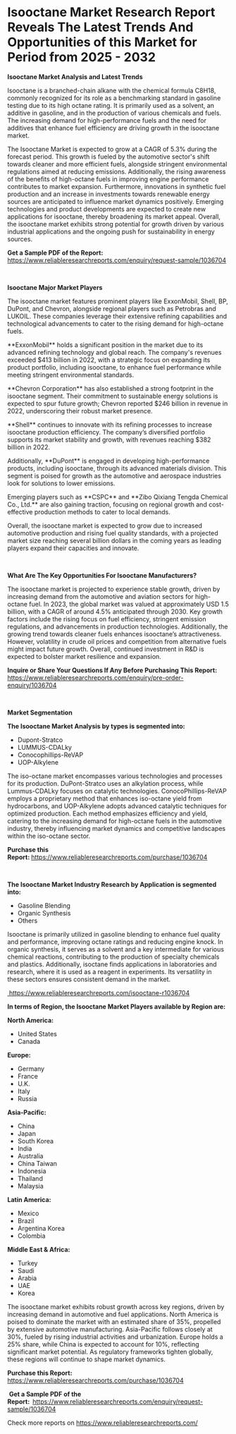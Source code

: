 <p><h1>Isooctane Market Research Report Reveals The Latest Trends And Opportunities of this Market for Period from 2025 - 2032</h1></p><p><strong>Isooctane Market Analysis and Latest Trends</strong></p>
<p><p>Isooctane is a branched-chain alkane with the chemical formula C8H18, commonly recognized for its role as a benchmarking standard in gasoline testing due to its high octane rating. It is primarily used as a solvent, an additive in gasoline, and in the production of various chemicals and fuels. The increasing demand for high-performance fuels and the need for additives that enhance fuel efficiency are driving growth in the isooctane market.</p><p>The Isooctane Market is expected to grow at a CAGR of 5.3% during the forecast period. This growth is fueled by the automotive sector's shift towards cleaner and more efficient fuels, alongside stringent environmental regulations aimed at reducing emissions. Additionally, the rising awareness of the benefits of high-octane fuels in improving engine performance contributes to market expansion. Furthermore, innovations in synthetic fuel production and an increase in investments towards renewable energy sources are anticipated to influence market dynamics positively. Emerging technologies and product developments are expected to create new applications for isooctane, thereby broadening its market appeal. Overall, the isooctane market exhibits strong potential for growth driven by various industrial applications and the ongoing push for sustainability in energy sources.</p></p>
<p><strong>Get a Sample PDF of the Report:&nbsp;</strong> <a href="https://www.reliableresearchreports.com/enquiry/request-sample/1036704?utm_campaign=3028&utm_medium=2&utm_source=Github&utm_content=ia&utm_term=02042025&utm_id=isooctane">https://www.reliableresearchreports.com/enquiry/request-sample/1036704</a></p>
<p>&nbsp;</p>
<p><strong>Isooctane Major Market Players</strong></p>
<p><p>The isooctane market features prominent players like ExxonMobil, Shell, BP, DuPont, and Chevron, alongside regional players such as Petrobras and LUKOIL. These companies leverage their extensive refining capabilities and technological advancements to cater to the rising demand for high-octane fuels.</p><p>**ExxonMobil** holds a significant position in the market due to its advanced refining technology and global reach. The company's revenues exceeded $413 billion in 2022, with a strategic focus on expanding its product portfolio, including isooctane, to enhance fuel performance while meeting stringent environmental standards.</p><p>**Chevron Corporation** has also established a strong footprint in the isooctane segment. Their commitment to sustainable energy solutions is expected to spur future growth; Chevron reported $246 billion in revenue in 2022, underscoring their robust market presence.</p><p>**Shell** continues to innovate with its refining processes to increase isooctane production efficiency. The company’s diversified portfolio supports its market stability and growth, with revenues reaching $382 billion in 2022.</p><p>Additionally, **DuPont** is engaged in developing high-performance products, including isooctane, through its advanced materials division. This segment is poised for growth as the automotive and aerospace industries look for solutions to lower emissions.</p><p>Emerging players such as **CSPC** and **Zibo Qixiang Tengda Chemical Co., Ltd.** are also gaining traction, focusing on regional growth and cost-effective production methods to cater to local demands.</p><p>Overall, the isooctane market is expected to grow due to increased automotive production and rising fuel quality standards, with a projected market size reaching several billion dollars in the coming years as leading players expand their capacities and innovate.</p></p>
<p>&nbsp;</p>
<p><strong>What Are The Key Opportunities For Isooctane Manufacturers?</strong></p>
<p><p>The isooctane market is projected to experience stable growth, driven by increasing demand from the automotive and aviation sectors for high-octane fuel. In 2023, the global market was valued at approximately USD 1.5 billion, with a CAGR of around 4.5% anticipated through 2030. Key growth factors include the rising focus on fuel efficiency, stringent emission regulations, and advancements in production technologies. Additionally, the growing trend towards cleaner fuels enhances isooctane’s attractiveness. However, volatility in crude oil prices and competition from alternative fuels might impact future growth. Overall, continued investment in R&D is expected to bolster market resilience and expansion.</p></p>
<p><strong>Inquire or Share Your Questions If Any Before Purchasing This Report:</strong> <a href="https://www.reliableresearchreports.com/enquiry/pre-order-enquiry/1036704?utm_campaign=3028&utm_medium=2&utm_source=Github&utm_content=ia&utm_term=02042025&utm_id=isooctane">https://www.reliableresearchreports.com/enquiry/pre-order-enquiry/1036704</a></p>
<p>&nbsp;</p>
<p><strong>Market Segmentation</strong></p>
<p><strong>The Isooctane Market Analysis by types is segmented into:</strong></p>
<p><ul><li>Dupont-Stratco</li><li>LUMMUS-CDALky</li><li>Conocophillips-ReVAP</li><li>UOP-Alkylene</li></ul></p>
<p><p>The iso-octane market encompasses various technologies and processes for its production. DuPont-Stratco uses an alkylation process, while Lummus-CDALky focuses on catalytic technologies. ConocoPhillips-ReVAP employs a proprietary method that enhances iso-octane yield from hydrocarbons, and UOP-Alkylene adopts advanced catalytic techniques for optimized production. Each method emphasizes efficiency and yield, catering to the increasing demand for high-octane fuels in the automotive industry, thereby influencing market dynamics and competitive landscapes within the iso-octane sector.</p></p>
<p><strong>Purchase this Report:&nbsp;</strong><a href="https://www.reliableresearchreports.com/purchase/1036704?utm_campaign=3028&utm_medium=2&utm_source=Github&utm_content=ia&utm_term=02042025&utm_id=isooctane">https://www.reliableresearchreports.com/purchase/1036704</a></p>
<p>&nbsp;</p>
<p><strong>The Isooctane Market Industry Research by Application is segmented into:</strong></p>
<p><ul><li>Gasoline Blending</li><li>Organic Synthesis</li><li>Others</li></ul></p>
<p><p>Isooctane is primarily utilized in gasoline blending to enhance fuel quality and performance, improving octane ratings and reducing engine knock. In organic synthesis, it serves as a solvent and a key intermediate for various chemical reactions, contributing to the production of specialty chemicals and plastics. Additionally, isoctane finds applications in laboratories and research, where it is used as a reagent in experiments. Its versatility in these sectors ensures consistent demand in the market.</p></p>
<p><a href="https://www.reliableresearchreports.com/isooctane-r1036704?utm_campaign=3028&utm_medium=2&utm_source=Github&utm_content=ia&utm_term=02042025&utm_id=isooctane">&nbsp;https://www.reliableresearchreports.com/isooctane-r1036704</a></p>
<p><strong>In terms of Region, the Isooctane Market Players available by Region are:</strong></p>
<p>
    <p> <strong> North America: </strong>
        <ul>
            <li>United States</li>
            <li>Canada</li>
        </ul>
        </p> 
    <p> <strong> Europe: </strong>
        <ul>
            <li>Germany</li>
            <li>France</li>
            <li>U.K.</li>
            <li>Italy</li>
            <li>Russia</li>
        </ul>
        </p> 
    <p> <strong> Asia-Pacific: </strong>
        <ul>
            <li>China</li>
            <li>Japan</li>
            <li>South Korea</li>
            <li>India</li>
            <li>Australia</li>
            <li>China Taiwan</li>
            <li>Indonesia</li>
            <li>Thailand</li>
            <li>Malaysia</li>
        </ul>
        </p> 
    <p> <strong> Latin America: </strong>
        <ul>
            <li>Mexico</li>
            <li>Brazil</li>
            <li>Argentina Korea</li>
            <li>Colombia</li>
        </ul>
        </p> 
    <p> <strong> Middle East & Africa: </strong>
        <ul>
            <li>Turkey</li>
            <li>Saudi</li>
            <li>Arabia</li>
            <li>UAE</li>
            <li>Korea</li>
        </ul>
    </p>
    </p>
<p><p>The isooctane market exhibits robust growth across key regions, driven by increasing demand in automotive and fuel applications. North America is poised to dominate the market with an estimated share of 35%, propelled by extensive automotive manufacturing. Asia-Pacific follows closely at 30%, fueled by rising industrial activities and urbanization. Europe holds a 25% share, while China is expected to account for 10%, reflecting significant market potential. As regulatory frameworks tighten globally, these regions will continue to shape market dynamics.</p></p>
<p><strong>Purchase this Report: </strong><a href="https://www.reliableresearchreports.com/purchase/1036704?utm_campaign=3028&utm_medium=2&utm_source=Github&utm_content=ia&utm_term=02042025&utm_id=isooctane">https://www.reliableresearchreports.com/purchase/1036704</a></p>
<p>&nbsp;<strong>Get a Sample PDF of the Report:&nbsp;&nbsp;</strong><a href="https://www.reliableresearchreports.com/enquiry/request-sample/1036704?utm_campaign=3028&utm_medium=2&utm_source=Github&utm_content=ia&utm_term=02042025&utm_id=isooctane">https://www.reliableresearchreports.com/enquiry/request-sample/1036704</a></p>
<p><strong></strong></p>
<p>Check more reports on <a href="https://www.reliableresearchreports.com/?utm_campaign=3028&utm_medium=2&utm_source=Github&utm_content=ia&utm_term=02042025&utm_id=isooctane">https://www.reliableresearchreports.com/</a></p>